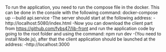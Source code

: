 To run the application, you need to run the compose file in the docker. This can be done in the console with the following command:
docker-compose up --build api.service
-The server should start at the following address:
-http://localhost:5080/index.html
-Now you can download the client part from https://github.com/fybs47/lib-front and run the application code by going to the root folder and using the command:
npm run dev
-(You need to install Node.js), after that the client application should be launched at the address:
-http://localhost:3000
